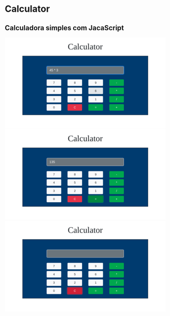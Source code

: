 # Calculator

## Calculadora simples com JacaScript

<img src="images/calc1.png">
<img src="images/calc2.png">
<img src="images/calc3.png">